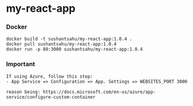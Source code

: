 # my-react-app


### Docker
    docker build -t sushantsahu/my-react-app:1.0.4 .
    docker pull sushantsahu/my-react-app:1.0.4
    docker run -p 80:3000 sushantsahu/my-react-app:1.0.4

### Important
    If using Azure, follow this step:
    - App Service => Configuration => App. Settings => WEBSITES_PORT 3000

    reason being: https://docs.microsoft.com/en-us/azure/app-service/configure-custom-container